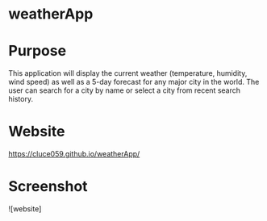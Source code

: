 # weatherApp

# Purpose
This application will display the current weather (temperature, humidity, wind speed) as well as a 5-day forecast for any major city in the world. The user can search for a city by name or select a city from recent search history. 

# Website
https://cluce059.github.io/weatherApp/

# Screenshot
![website]